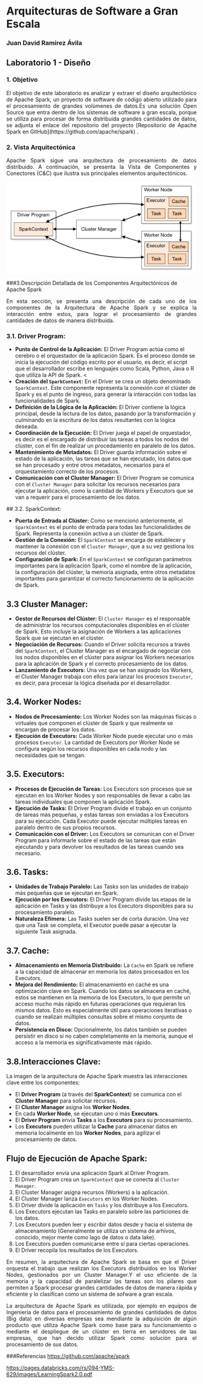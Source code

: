 # Arquitecturas de Software a Gran Escala

### Juan David Ramírez Ávila

## Laboratorio 1 - Diseño

### 1. Objetivo
<p align="justify">
El objetivo de este laboratorio es analizar y extraer el diseño arquitectónico de Apache Spark, un proyecto de software de código abierto utilizado para el procesamiento de grandes volúmenes de datos.Es una solución Open Source que entra dentro de los sistemas de software a gran escala, porque se utiliza para procesar de forma distribuida grandes cantidades de datos, se adjunta el enlace del repositorio del proyecto [Repositorio de Apache Spark en GitHub](https://github.com/apache/spark) .
  
</p>

### 2. Vista Arquitectónica

<p align="justify">
Apache Spark sigue una arquitectura de procesamiento de datos distribuido. A continuación, se presenta la Vista de Componentes y Conectores (C&C) que ilustra sus principales elementos arquitectónicos.
</p>

![Texto alternativo](./ApacheSpark.png)

###3.Descripción Detallada de los Componentes Arquitectónicos de Apache Spark

<p align="justify">
En esta sección, se presenta una descripción de cada uno de los componentes de la Arquitectura de Apache Spark y se explica la interacción entre estos, para lograr el procesamiento de grandes cantidades de datos de manera distribuida. 
</p>

### 3.1. Driver Program:
* **Punto de Control de la Aplicación:** El Driver Program actúa como el cerebro o el orquestador de la aplicación Spark. Es el proceso donde se inicia la ejecución del código escrito por el usuario, es decir, el script que el desarrollador escribe en lenguajes como Scala, Python, Java o R que utiliza la API de Spark.
<
* **Creación del `SparkContext`:** En el Driver se crea un objeto denominado `SparkContext`. Este componente representa la conexión con el clúster de Spark y es el punto de ingreso, para generar la interacción con todas las funcionalidades de Spark. 
* **Definición de la Lógica de la Aplicación:** El Driver contiene la lógica principal, desde la lectura de los datos, pasando por la transformación y culminando en la escritura de los datos resultantes con la lógica deseada.  
* **Coordinación de la Ejecución:** El Driver juega el papel de orquestador, es decir es el encargado de distribuir las tareas a todos los nodos del clúster, con el fin de realizar un procedamiento en paralelo de los datos.
* **Mantenimiento de Metadatos:** El Driver guarda información sobre el estado de la aplicación, las tareas que se han ejecutado, los datos que se han procesado y entre otros metadatos, necesarios para el orquestamiento correcto de los procesos. 
* **Comunicación con el Cluster Manager:** El Driver Program se comunica con el `Cluster Manager` para solicitar los recursos necesarios para ejecutar la aplicación, como la cantidad de Workers y Executors que se van a requerir para el procesamiento de los datos.
</p>
## 3.2. SparkContext:

* **Puerta de Entrada al Clúster:** Como se mencionó anteriormente, el `SparkContext` es el punto de entrada para todas las funcionalidades de Spark. Representa la conexión activa a un clúster de Spark.
* **Gestión de la Conexión:** El `SparkContext` se encarga de establecer y mantener la conexión con el `Cluster Manager`, que a su vez gestiona los recursos del clúster.
* **Configuración de Spark:** En el `SparkContext` se configuran parámetros importantes para la aplicación Spark, como el nombre de la aplicación, la configuración del clúster, la memoria asignada, entre otros metadatos importantes para garantizar el correcto funcionamiento de la aplicación de Spark. 

## 3.3 Cluster Manager:

* **Gestor de Recursos del Clúster:** El `Cluster Manager` es el responsable de administrar los recursos computacionales disponibles en el clúster de Spark. Esto incluye la asignación de Workers a las aplicaciones Spark que se ejecutan en el clúster.
* **Negociación de Recursos:** Cuando el Driver solicita recursos a través del `SparkContext`, el Cluster Manager es el encargado de negociar con los nodos disponibles en el clúster para asignar los Workers necesarios para la aplicación de Spark y el correcto procesamiento de los datos.
* **Lanzamiento de Executors:** Una vez que se han asignado los Workers, el Cluster Manager trabaja con ellos para lanzar los procesos `Executor`, es decir, para procesar la lógica diseñada por el desarrollador.

## 3.4. Worker Nodes:

* **Nodos de Procesamiento:** Los Worker Nodes son las máquinas físicas o virtuales que componen el clúster de Spark y que realmente se encargan de procesar los datos.
* **Ejecución de Executors:** Cada Worker Node puede ejecutar uno o más procesos `Executor`. La cantidad de Executors por Worker Node se configura según los recursos disponibles en cada nodo y las necesidades que se tengan.

## 3.5. Executors:

* **Procesos de Ejecución de Tareas:** Los Executors son procesos que se ejecutan en los Worker Nodes y son responsables de llevar a cabo las tareas individuales que componen la aplicación Spark.
* **Ejecución de Tasks:** El Driver Program divide el trabajo en un conjunto de tareas más pequeñas, y estas tareas son enviadas a los Executors para su ejecución. Cada Executor puede ejecutar múltiples tareas en paralelo dentro de sus propios recursos.
* **Comunicación con el Driver:** Los Executors se comunican con el Driver Program para informarle sobre el estado de las tareas que están ejecutando y para devolver los resultados de las tareas cuando sea necesario.

## 3.6. Tasks:

* **Unidades de Trabajo Paralelo:** Las Tasks son las unidades de trabajo más pequeñas que se ejecutan en Spark.
* **Ejecución por los Executors:** El Driver Program divide las etapas de la aplicación en Tasks y las distribuye a los Executors disponibles para su procesamiento paralelo.
* **Naturaleza Efímera:** Las Tasks suelen ser de corta duración. Una vez que una Task se completa, el Executor puede pasar a ejecutar la siguiente Task asignada.

## 3.7. Cache:

* **Almacenamiento en Memoria Distribuido:** La `Cache` en Spark se refiere a la capacidad de almacenar en memoria los datos procesados en los Executors.
* **Mejora del Rendimiento:** El almacenamiento en caché es una optimización clave en Spark. Cuando los datos se almacena en caché, estos se mantienen en la memoria de los Executors, lo que permite un acceso mucho más rápido en futuras operaciones que requieran los mismos datos. Esto es especialmente útil para operaciones iterativas o cuando se realizan múltiples consultas sobre el mismo conjunto de datos.
* **Persistencia en Disco:** Opcionalmente, los datos también se pueden persistir en disco si no caben completamente en la memoria, aunque el acceso a la memoria es significativamente más rápido.

## 3.8.Interacciones Clave:

La imagen de la arquitectura de Apache Spark muestra las interacciones clave entre los componentes:

* El **Driver Program** (a través del **SparkContext**) se comunica con el **Cluster Manager** para solicitar recursos.
* El **Cluster Manager** asigna los **Worker Nodes**.
* En cada **Worker Node**, se ejecutan uno o más **Executors**.
* El **Driver Program** envía **Tasks** a los **Executors** para su procesamiento.
* Los **Executors** pueden utilizar la **Cache** para almacenar datos en memoria localmente en los **Worker Nodes**, para agilizar el procesamiento de datos. 

## Flujo de Ejecución de Apache Spark:

1.  El desarrollador envía una aplicación Spark al Driver Program.
2.  El Driver Program crea un `SparkContext` que se conecta al `Cluster Manager`.
3.  El Cluster Manager asigna recursos (Workers) a la aplicación.
4.  El Cluster Manager lanza `Executors` en los Worker Nodes.
5.  El Driver divide la aplicación en `Tasks` y los distribuye a los Executors.
6.  Los Executors ejecutan las Tasks en paralelo sobre las particiones de los datos.
7.  Los Executors pueden leer y escribir datos desde y hacia el sistema de almacenamiento (Generalmente se utiliza un sistema de arhivos, conocido, mejor mente como lago de datos o data lake).
8.  Los Executors pueden comunicarse entre sí para ciertas operaciones.
9.  El Driver recopila los resultados de los Executors.


<p align="justify">
En resumen, la arquitectura de Apache Spark se basa en que el Driver orquesta el trabajo que realizan los Executors distribuidos en los Worker Nodes, gestionados por un Cluster Manager.Y el uso eficiente de la memoria y la capacidad de paralelizar las tareas son los pilares que permiten a Spark procesar grandes cantidades de datos de manera rápida y eficiente y lo clasifican como un sistema de sofware a gran escala. 
</p>

<p align="justify">
La arquitectura de Apache Spark es utilizada, por ejemplo en equipos de Ingeniería de datos para el procesamiento de grandes cantidades de datos (Big data) en diversas empresas sea mendiante la adquisición de algún producto que utiliza Apache Spark como base para su funcionamiento o mediante el despliegue de un clúster en tierra en servidores de las empresas, que han decido utilizar Spark como solución para el procesamiento de sus datos. 
</p>


###Referencias 
https://github.com/apache/spark 

https://pages.databricks.com/rs/094-YMS-629/images/LearningSpark2.0.pdf
